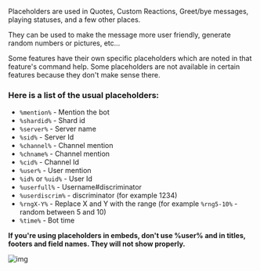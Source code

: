 Placeholders are used in Quotes, Custom Reactions, Greet/bye messages, playing statuses, and a few other places.  

They can be used to make the message more user friendly, generate random numbers or pictures, etc...  

Some features have their own specific placeholders which are noted in that feature's command help. Some placeholders are not available in certain features because they don't make sense there.

### Here is a list of the usual placeholders:  
- `%mention%` - Mention the bot  
- `%shardid%` - Shard id
- `%server%` - Server name  
- `%sid%` - Server Id  
- `%channel%` - Channel mention  
- `%chname%` - Channel mention
- `%cid%` - Channel Id  
- `%user%` - User mention
- `%id%` or `%uid%` -  User Id
- `%userfull%` - Username#discriminator
- `%userdiscrim%` - discriminator (for example 1234)
- `%rngX-Y%` - Replace X and Y with the range (for example `%rng5-10%` - random between 5 and 10)
- `%time%` - Bot time

**If you're using placeholders in embeds, don't use %user% and  in titles, footers and field names. They will not show properly.**

![img](http://i.imgur.com/eEqRUFU.jpg)